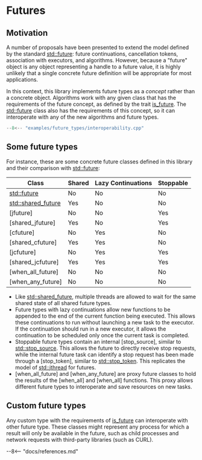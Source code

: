 # Futures

## Motivation 

A number of proposals have been presented to extend the model defined by the standard [std::future]: future continuations, cancellation tokens, association with executors, and algorithms. However, because a "future" object is any object representing a handle to a future value, it is highly unlikely that a single concrete future definition will be appropriate for most applications. 

In this context, this library implements future types as a *concept* rather than a concrete object. Algorithms work with any given class that has the requirements of the future concept, as defined by the trait [is_future]. The [std::future] class also has the requirements of this concept, so it can interoperate with any of the new algorithms and future types.

```cpp
--8<-- "examples/future_types/interoperability.cpp"
```
 

## Some future types

For instance, these are some concrete future classes defined in this library and their comparison with [std::future]:

| Class                | Shared | Lazy Continuations | Stoppable |
|----------------------|--------|--------------------|-----------|
| [std::future]        | No     | No                 | No        |
| [std::shared_future] | Yes    | No                 | No        |
| [jfuture]            | No     | No                 | Yes       |
| [shared_jfuture]     | Yes    | No                 | Yes       |
| [cfuture]            | No     | Yes                | No        |
| [shared_cfuture]     | Yes    | Yes                | No        |
| [jcfuture]           | No     | Yes                | Yes       |
| [shared_jcfuture]    | Yes    | Yes                | Yes       |
| [when_all_future]    | No     | No                 | No        |
| [when_any_future]    | No     | No                 | No        |

- Like [std::shared_future], multiple threads are allowed to wait for the same shared state of all shared future types. 
- Future types with lazy continuations allow new functions to be appended to the end of the current function being executed. This allows these continuations to run without launching a new task to the executor. If the continuation should run in a new executor, it allows the continuation to be scheduled only once the current task is completed.
- Stoppable future types contain an internal [stop_source], similar to [std::stop_source]. This allows the future to directly receive stop requests, while the internal future task can identify a stop request has been made through a [stop_token], similar to [std::stop_token]. This replicates the model of [std::jthread] for futures.    
- [when_all_future] and [when_any_future] are proxy future classes to hold the results of the [when_all] and [when_all] functions. This proxy allows different future types to interoperate and save resources on new tasks.

## Custom future types

Any custom type with the requirements of [is_future] can interoperate with other future type. These classes might represent any process for which a result will only be available in the future, such as child processes and network requests with third-party libraries (such as CURL).


[is_future]: /futures/reference/Classes/structfutures_1_1is__future/
[std::future]: https://en.cppreference.com/w/cpp/thread/future
[std::shared_future]: https://en.cppreference.com/w/cpp/thread/shared_future
[std::stop_source]: https://en.cppreference.com/w/cpp/thread/stop_source
[std::stop_token]: https://en.cppreference.com/w/cpp/thread/stop_token
[std::jthread]: https://en.cppreference.com/w/cpp/thread/jthread


--8<-- "docs/references.md"
